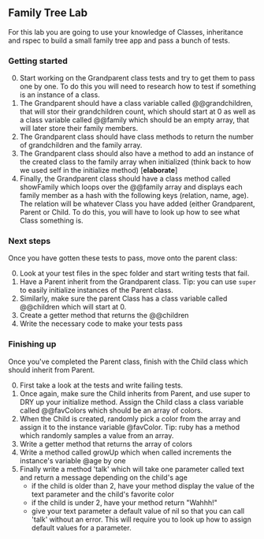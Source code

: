 ## Family Tree Lab

For this lab you are going to use your knowledge of Classes, inheritance and rspec to build a small family tree app and pass a bunch of tests.

### Getting started

0. Start working on the Grandparent class tests and try to get them to pass one by one. To do this you will need to research how to test if something is an instance of a class. 
1. The Grandparent should have a class variable called @@grandchildren, that will stor their grandchildren count, which should start at 0 as well as a class variable called @@family which should be an empty array, that will later store their family members.
2. The Grandparent class should have class methods to return the number of grandchildren and the family array. 
3. The Grandparent class should also have a method to add an instance of the created class to the family array when initialized (think back to how we used self in the initialize method) [**elaborate**]
4. Finally, the Grandparent class should have a class method called showFamily which loops over the @@family array and displays each family member as a hash with the following keys (relation, name, age).  The relation will be whatever Class you have added (either Grandparent, Parent or Child. To do this, you will have to look up how to see what Class something is.


### Next steps

Once you have gotten these tests to pass, move onto the parent class:

0. Look at your test files in the spec folder and start writing tests that fail.
1. Have a Parent inherit from the Grandparent class. Tip: you can use `super` to easily initialize instances of the Parent class.
2. Similarly, make sure the parent Class has a class variable called @@children which will start at 0. 
3. Create a getter method that returns the @@children
4. Write the necessary code to make your tests pass

### Finishing up

Once you've completed the Parent class, finish with the Child class which should inherit from Parent.

0. First take a look at the tests and write failing tests.
1. Once again, make sure the Child inherits from Parent, and use super to DRY up your initialize method. Assign the Child class a class variable called @@favColors which should be an array of colors. 
2. When the Child is created, randomly pick a color from the array and assign it to the instance variable @favColor. Tip: ruby has a method which randomly samples a value from an array.
3. Write a getter method that returns the array of colors 
4. Write a method called growUp which when called increments the instance's variable @age by one
5. Finally write a method 'talk' which will take one parameter called text and return a message depending on the child's age
    - if the child is older than 2, have your method display the value of the text parameter and the child's favorite color
    - if the child is under 2, have your method return "Wahhh!" 
    - give your text parameter a default value of nil so that you can call 'talk' without an error. This will require you to look up how to assign default values for a parameter.



